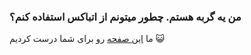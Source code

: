
### من یه گربه هستم. چطور میتونم از اتباکس استفاده کنم؟ ###
ما [این صفحه](https://atbox.io/cats.txt) رو برای شما درست کردیم 😺
